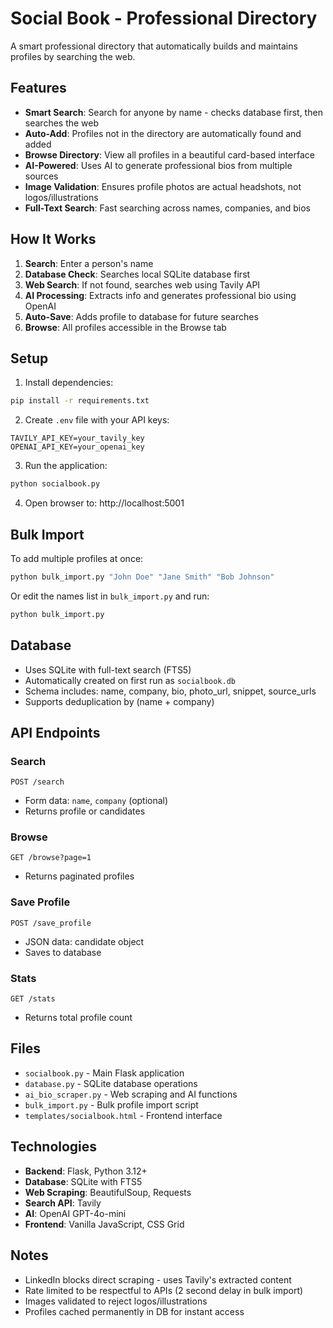 # Social Book - Professional Directory

A smart professional directory that automatically builds and maintains profiles by searching the web.

## Features

- **Smart Search**: Search for anyone by name - checks database first, then searches the web
- **Auto-Add**: Profiles not in the directory are automatically found and added
- **Browse Directory**: View all profiles in a beautiful card-based interface
- **AI-Powered**: Uses AI to generate professional bios from multiple sources
- **Image Validation**: Ensures profile photos are actual headshots, not logos/illustrations
- **Full-Text Search**: Fast searching across names, companies, and bios

## How It Works

1. **Search**: Enter a person's name
2. **Database Check**: Searches local SQLite database first
3. **Web Search**: If not found, searches web using Tavily API
4. **AI Processing**: Extracts info and generates professional bio using OpenAI
5. **Auto-Save**: Adds profile to database for future searches
6. **Browse**: All profiles accessible in the Browse tab

## Setup

1. Install dependencies:
```bash
pip install -r requirements.txt
```

2. Create `.env` file with your API keys:
```
TAVILY_API_KEY=your_tavily_key
OPENAI_API_KEY=your_openai_key
```

3. Run the application:
```bash
python socialbook.py
```

4. Open browser to: http://localhost:5001

## Bulk Import

To add multiple profiles at once:

```bash
python bulk_import.py "John Doe" "Jane Smith" "Bob Johnson"
```

Or edit the names list in `bulk_import.py` and run:

```bash
python bulk_import.py
```

## Database

- Uses SQLite with full-text search (FTS5)
- Automatically created on first run as `socialbook.db`
- Schema includes: name, company, bio, photo_url, snippet, source_urls
- Supports deduplication by (name + company)

## API Endpoints

### Search
`POST /search`
- Form data: `name`, `company` (optional)
- Returns profile or candidates

### Browse
`GET /browse?page=1`
- Returns paginated profiles

### Save Profile
`POST /save_profile`
- JSON data: candidate object
- Saves to database

### Stats
`GET /stats`
- Returns total profile count

## Files

- `socialbook.py` - Main Flask application
- `database.py` - SQLite database operations
- `ai_bio_scraper.py` - Web scraping and AI functions
- `bulk_import.py` - Bulk profile import script
- `templates/socialbook.html` - Frontend interface

## Technologies

- **Backend**: Flask, Python 3.12+
- **Database**: SQLite with FTS5
- **Web Scraping**: BeautifulSoup, Requests
- **Search API**: Tavily
- **AI**: OpenAI GPT-4o-mini
- **Frontend**: Vanilla JavaScript, CSS Grid

## Notes

- LinkedIn blocks direct scraping - uses Tavily's extracted content
- Rate limited to be respectful to APIs (2 second delay in bulk import)
- Images validated to reject logos/illustrations
- Profiles cached permanently in DB for instant access
